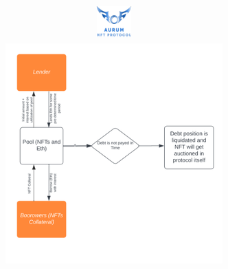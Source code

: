 <p align = "center"> 
  <img src="./Background.png" height="70" width="80" style="background-color: black; display: inline-block;">
  </p>
<p align="center">
  <img src="./schema.png" alt="Schema of the project" title="Schema" />
</p>
